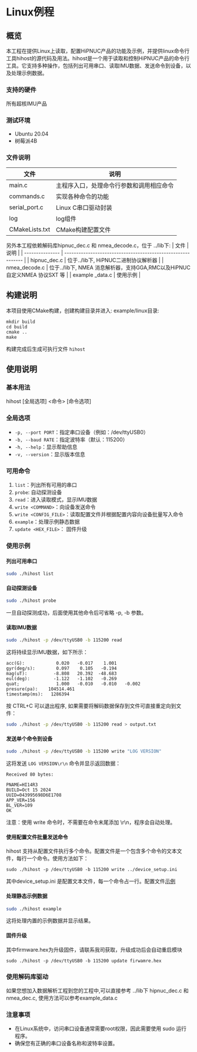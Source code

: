 # 	Linux例程


## 概览
本工程在提供Linux上读取，配置HiPNUC产品的功能及示例，并提供linux命令行工具hihost的源代码及用法。hihost是一个用于读取和控制HiPNUC产品的命令行工具。它支持多种操作，包括列出可用串口、读取IMU数据、发送命令到设备，以及处理示例数据。

### 支持的硬件

 所有超核IMU产品

### 测试环境
- Ubuntu 20.04 
- 树莓派4B

### 文件说明

| 文件           | 说明                                     |
| -------------- | ---------------------------------------- |
| main.c         | 主程序入口，处理命令行参数和调用相应命令 |
| commands.c     | 实现各种命令的功能                       |
| serial_port.c  | Linux C串口驱动封装                      |
| log            | log组件                                  |
| CMakeLists.txt | CMake构建配置文件                        |

另外本工程依赖解码库hipnuc_dec.c 和 nmea_decode.c，位于 ../lib下:
| 文件            | 说明                                                         |
| --------------- | ------------------------------------------------------------ |
| hipnuc_dec.c    | 位于../lib下, HiPNUC二进制协议解析器                         |
| nmea_decode.c   | 位于../lib下, NMEA 消息解析器，支持GGA,RMC以及HiPNUC自定义NMEA 协议SXT 等 |
| example _data.c | 使用示例                                                     |


## 构建说明

本项目使用CMake构建，创建构建目录并进入: example/linux目录:

```
mkdir build
cd build
cmake ..
make
```

构建完成后生成可执行文件 `hihost` 

## 使用说明

### 基本用法

hihost [全局选项] <命令> [命令选项]

### 全局选项

- `-p, --port PORT`：指定串口设备（例如：/dev/ttyUSB0）
- `-b, --baud RATE`：指定波特率（默认：115200）
- `-h, --help`：显示帮助信息
- `-v, --version`：显示版本信息

### 可用命令

1. `list`：列出所有可用的串口
2. `probe`: 自动探测设备
3. `read`：进入读取模式，显示IMU数据
4. `write <COMMAND>`：向设备发送命令
5. `write <CONFIG_FILE>`：读取配置文件并根据配置内容向设备批量写入命令
6. `example`：处理示例静态数据
7. `update <HEX_FILE>`： 固件升级

### 使用示例

#### 列出可用串口
```sh
sudo ./hihost list
```

#### 自动探测设备

```sh
sudo ./hihost probe
```

一旦自动探测成功，后面使用其他命令后可省略 -p, -b 参数。

#### 读取IMU数据

```sh
sudo ./hihost -p /dev/ttyUSB0 -b 115200 read
```

这将持续显示IMU数据，如下所示：

```
acc(G):            0.020   -0.017    1.001
gyr(deg/s):        0.097    0.105   -0.194
mag(uT):          -8.808   20.392  -48.683
eul(deg):         -1.122   -1.102   -0.269
quat;              1.000   -0.010   -0.010   -0.002
presure(pa):    104514.461
timestamp(ms):   1286394
```

按 CTRL+C 可以退出程序, 如果需要将解码数据保存到文件可直接重定向到文件：

```sh
sudo ./hihost -p /dev/ttyUSB0 -b 115200 read > output.txt
```

#### 发送单个命令到设备
```sh
sudo ./hihost -p /dev/ttyUSB0 -b 115200 write "LOG VERSION"
```

这将发送 `LOG VERSION\r\n` 命令并显示返回数据：
```
Received 80 bytes:

PNAME=HI14R3
BUILD=Oct 15 2024
UUID=043995698D6E1708
APP_VER=156
BL_VER=109
OK
```
注意：使用 write 命令时，不需要在命令末尾添加 \r\n，程序会自动处理。

#### 使用配置文件批量发送命令

 hihost 支持从配置文件执行多个命令。配置文件是一个包含多个命令的文本文件，每行一个命令。使用方法如下：

```
sudo ./hihost -p /dev/ttyUSB0 -b 115200 write ../device_setup.ini
```

其中device_setup.ini 是配置文本文件，每一个命令占一行。配置文件[示例](device_setup.ini)

#### 处理静态示例数据
```sh
sudo ./hihost example
```
这将处理内置的示例数据并显示结果。

#### 固件升级

其中firmware.hex为升级固件，请联系我司获取，升级成功后会自动重启模块

```
sudo ./hihost -p /dev/ttyUSB0 -b 115200 update firwamre.hex
```

### 使用解码库驱动

如果您想加入数据解析工程到您的工程中,可以直接参考 ../lib下 hipnuc_dec.c 和 nmea_dec.c,  使用方法可以参考example_data.c

### 注意事项

* 在Linux系统中，访问串口设备通常需要root权限，因此需要使用 sudo 运行程序。
* 确保您有正确的串口设备名称和波特率设置。
